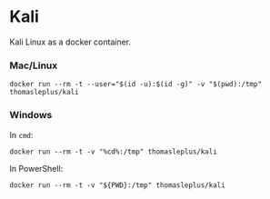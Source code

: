 # Kali

Kali Linux as a docker container.

### Mac/Linux

```
docker run --rm -t --user="$(id -u):$(id -g)" -v "$(pwd):/tmp" thomasleplus/kali
```

### Windows

In `cmd`:

```
docker run --rm -t -v "%cd%:/tmp" thomasleplus/kali
```

In PowerShell:

```
docker run --rm -t -v "${PWD}:/tmp" thomasleplus/kali
```
